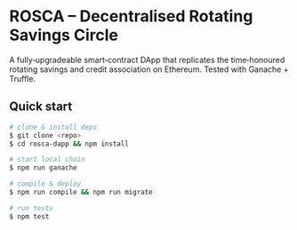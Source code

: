 # ROSCA – Decentralised Rotating Savings Circle

A fully‑upgradeable smart‑contract DApp that replicates the time‑honoured rotating savings and credit association on Ethereum.  Tested with Ganache + Truffle.

## Quick start
```bash
# clone & install deps
$ git clone <repo>
$ cd rosca-dapp && npm install

# start local chain
$ npm run ganache

# compile & deploy
$ npm run compile && npm run migrate

# run tests
$ npm test